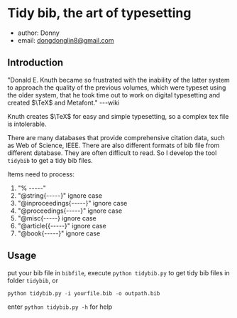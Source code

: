 # Tidy bib, the art of typesetting
- author: Donny
- email:  dongdonglin8@gmail.com

## Introduction
"Donald E. Knuth became so frustrated with the inability of the latter system to approach the quality 
of the previous volumes, which were typeset using the older system, that he took time out to work on 
digital typesetting and created $\TeX$ and Metafont." ---wiki

Knuth creates $\TeX$ for easy and simple typesetting, so a complex tex file is intolerable.

There are many databases that provide comprehensive citation data, such as Web of Science, IEEE. There
are also different formats of bib file from different database. They are often difficult to read. So I
develop the tool `tidybib` to get a tidy bib files.

Items need to process:
1. "% -----"
2. "@string{-----}" ignore case
3. "@inproceedings{-----}" ignore case
4. "@proceedings{-----}" ignore case
5. "@misc{-----} ignore case
6. "@article{{-----}" ignore case
7. "@book{-----}" ignore case

## Usage
put your bib file in `bibfile`, execute `python tidybib.py` to get tidy bib files in folder `tidybib`,
or

```python
python tidybib.py -i yourfile.bib -o outpath.bib
```

enter `python tidybib.py -h` for help